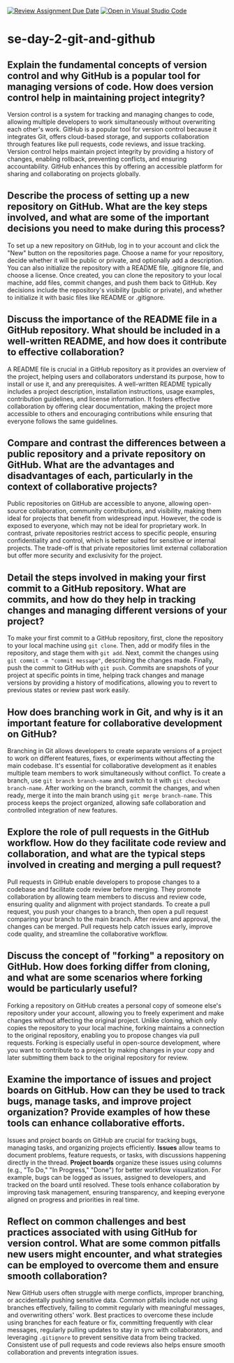 [![Review Assignment Due Date](https://classroom.github.com/assets/deadline-readme-button-22041afd0340ce965d47ae6ef1cefeee28c7c493a6346c4f15d667ab976d596c.svg)](https://classroom.github.com/a/8wgCKhpZ)
[![Open in Visual Studio Code](https://classroom.github.com/assets/open-in-vscode-2e0aaae1b6195c2367325f4f02e2d04e9abb55f0b24a779b69b11b9e10269abc.svg)](https://classroom.github.com/online_ide?assignment_repo_id=15587552&assignment_repo_type=AssignmentRepo)
# se-day-2-git-and-github
## Explain the fundamental concepts of version control and why GitHub is a popular tool for managing versions of code. How does version control help in maintaining project integrity?
Version control is a system for tracking and managing changes to code, allowing multiple developers to work simultaneously without overwriting each other's work. GitHub is a popular tool for version control because it integrates Git, offers cloud-based storage, and supports collaboration through features like pull requests, code reviews, and issue tracking. Version control helps maintain project integrity by providing a history of changes, enabling rollback, preventing conflicts, and ensuring accountability. GitHub enhances this by offering an accessible platform for sharing and collaborating on projects globally.
## Describe the process of setting up a new repository on GitHub. What are the key steps involved, and what are some of the important decisions you need to make during this process?
To set up a new repository on GitHub, log in to your account and click the "New" button on the repositories page. Choose a name for your repository, decide whether it will be public or private, and optionally add a description. You can also initialize the repository with a README file, .gitignore file, and choose a license. Once created, you can clone the repository to your local machine, add files, commit changes, and push them back to GitHub. Key decisions include the repository's visibility (public or private), and whether to initialize it with basic files like README or .gitignore.

## Discuss the importance of the README file in a GitHub repository. What should be included in a well-written README, and how does it contribute to effective collaboration? 
A README file is crucial in a GitHub repository as it provides an overview of the project, helping users and collaborators understand its purpose, how to install or use it, and any prerequisites. A well-written README typically includes a project description, installation instructions, usage examples, contribution guidelines, and license information. It fosters effective collaboration by offering clear documentation, making the project more accessible to others and encouraging contributions while ensuring that everyone follows the same guidelines.

## Compare and contrast the differences between a public repository and a private repository on GitHub. What are the advantages and disadvantages of each, particularly in the context of collaborative projects?
Public repositories on GitHub are accessible to anyone, allowing open-source collaboration, community contributions, and visibility, making them ideal for projects that benefit from widespread input. However, the code is exposed to everyone, which may not be ideal for proprietary work. In contrast, private repositories restrict access to specific people, ensuring confidentiality and control, which is better suited for sensitive or internal projects. The trade-off is that private repositories limit external collaboration but offer more security and exclusivity for the project.

## Detail the steps involved in making your first commit to a GitHub repository. What are commits, and how do they help in tracking changes and managing different versions of your project? 
To make your first commit to a GitHub repository, first, clone the repository to your local machine using `git clone`. Then, add or modify files in the repository, and stage them with `git add`. Next, commit the changes using `git commit -m "commit message"`, describing the changes made. Finally, push the commit to GitHub with `git push`. Commits are snapshots of your project at specific points in time, helping track changes and manage versions by providing a history of modifications, allowing you to revert to previous states or review past work easily.

## How does branching work in Git, and why is it an important feature for collaborative development on GitHub?
Branching in Git allows developers to create separate versions of a project to work on different features, fixes, or experiments without affecting the main codebase. It's essential for collaborative development as it enables multiple team members to work simultaneously without conflict. To create a branch, use `git branch branch-name` and switch to it with `git checkout branch-name`. After working on the branch, commit the changes, and when ready, merge it into the main branch using `git merge branch-name`. This process keeps the project organized, allowing safe collaboration and controlled integration of new features.

## Explore the role of pull requests in the GitHub workflow. How do they facilitate code review and collaboration, and what are the typical steps involved in creating and merging a pull request?
Pull requests in GitHub enable developers to propose changes to a codebase and facilitate code review before merging. They promote collaboration by allowing team members to discuss and review code, ensuring quality and alignment with project standards. To create a pull request, you push your changes to a branch, then open a pull request comparing your branch to the main branch. After review and approval, the changes can be merged. Pull requests help catch issues early, improve code quality, and streamline the collaborative workflow.

## Discuss the concept of "forking" a repository on GitHub. How does forking differ from cloning, and what are some scenarios where forking would be particularly useful?
Forking a repository on GitHub creates a personal copy of someone else's repository under your account, allowing you to freely experiment and make changes without affecting the original project. Unlike cloning, which only copies the repository to your local machine, forking maintains a connection to the original repository, enabling you to propose changes via pull requests. Forking is especially useful in open-source development, where you want to contribute to a project by making changes in your copy and later submitting them back to the original repository for review.
## Examine the importance of issues and project boards on GitHub. How can they be used to track bugs, manage tasks, and improve project organization? Provide examples of how these tools can enhance collaborative efforts.
Issues and project boards on GitHub are crucial for tracking bugs, managing tasks, and organizing projects efficiently. **Issues** allow teams to document problems, feature requests, or tasks, with discussions happening directly in the thread. **Project boards** organize these issues using columns (e.g., "To Do," "In Progress," "Done") for better workflow visualization. For example, bugs can be logged as issues, assigned to developers, and tracked on the board until resolved. These tools enhance collaboration by improving task management, ensuring transparency, and keeping everyone aligned on progress and priorities in real time.

## Reflect on common challenges and best practices associated with using GitHub for version control. What are some common pitfalls new users might encounter, and what strategies can be employed to overcome them and ensure smooth collaboration?
New GitHub users often struggle with merge conflicts, improper branching, or accidentally pushing sensitive data. Common pitfalls include not using branches effectively, failing to commit regularly with meaningful messages, and overwriting others' work. Best practices to overcome these include using branches for each feature or fix, committing frequently with clear messages, regularly pulling updates to stay in sync with collaborators, and leveraging `.gitignore` to prevent sensitive data from being tracked. Consistent use of pull requests and code reviews also helps ensure smooth collaboration and prevents integration issues.
